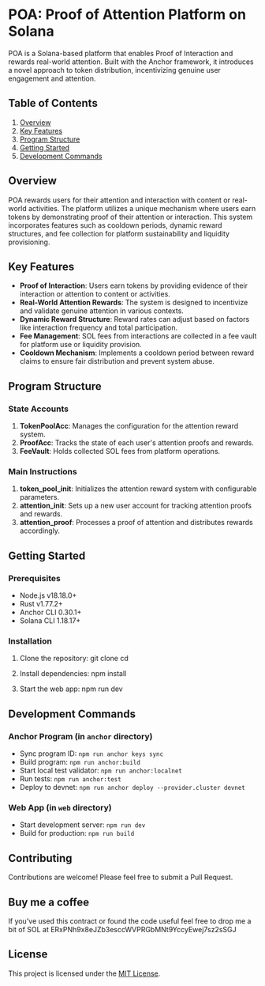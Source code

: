 # POA: Proof of Attention Platform on Solana

POA is a Solana-based platform that enables Proof of Interaction and rewards real-world attention. Built with the Anchor framework, it introduces a novel approach to token distribution, incentivizing genuine user engagement and attention.

## Table of Contents

1. [Overview](#overview)
2. [Key Features](#key-features)
3. [Program Structure](#program-structure)
4. [Getting Started](#getting-started)
5. [Development Commands](#development-commands)

## Overview

POA rewards users for their attention and interaction with content or real-world activities. The platform utilizes a unique mechanism where users earn tokens by demonstrating proof of their attention or interaction. This system incorporates features such as cooldown periods, dynamic reward structures, and fee collection for platform sustainability and liquidity provisioning.

## Key Features

- **Proof of Interaction**: Users earn tokens by providing evidence of their interaction or attention to content or activities.
- **Real-World Attention Rewards**: The system is designed to incentivize and validate genuine attention in various contexts.
- **Dynamic Reward Structure**: Reward rates can adjust based on factors like interaction frequency and total participation.
- **Fee Management**: SOL fees from interactions are collected in a fee vault for platform use or liquidity provision.
- **Cooldown Mechanism**: Implements a cooldown period between reward claims to ensure fair distribution and prevent system abuse.

## Program Structure

### State Accounts

1. **TokenPoolAcc**: Manages the configuration for the attention reward system.
2. **ProofAcc**: Tracks the state of each user's attention proofs and rewards.
3. **FeeVault**: Holds collected SOL fees from platform operations.

### Main Instructions

1. **token_pool_init**: Initializes the attention reward system with configurable parameters.
2. **attention_init**: Sets up a new user account for tracking attention proofs and rewards.
3. **attention_proof**: Processes a proof of attention and distributes rewards accordingly.

## Getting Started

### Prerequisites

- Node.js v18.18.0+
- Rust v1.77.2+
- Anchor CLI 0.30.1+
- Solana CLI 1.18.17+

### Installation

1. Clone the repository:
git clone <repo-url> cd <repo-name>

2. Install dependencies:
npm install

3. Start the web app:
npm run dev

## Development Commands

### Anchor Program (in `anchor` directory)

- Sync program ID: `npm run anchor keys sync`
- Build program: `npm run anchor:build`
- Start local test validator: `npm run anchor:localnet`
- Run tests: `npm run anchor:test`
- Deploy to devnet: `npm run anchor deploy --provider.cluster devnet`

### Web App (in `web` directory)

- Start development server: `npm run dev`
- Build for production: `npm run build`

## Contributing

Contributions are welcome! Please feel free to submit a Pull Request.

## Buy me a coffee

If you've used this contract or found the code useful feel free to drop me a bit of SOL at ERxPNh9x8eJZb3esccWVPRGbMNt9YccyEwej7sz2sSGJ

## License

This project is licensed under the [MIT License](LICENSE).